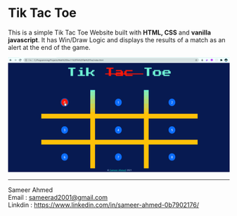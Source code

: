 # Tik Tac Toe

This is a simple Tik Tac Toe Website built with **HTML, CSS** and **vanilla javascript**. It has Win/Draw Logic and displays the results of a match as an alert at the end of the game.

<img src = "https://github.com/sameerad2001/1.-Tik-Tac-Toe/blob/master/img/tik%20tac%20v0.1.gif" alt = "Website Demo"/>

<hr />


Sameer Ahmed <br/>
Email : <sameerad2001@gmail.com> <br/>
Linkdin : <https://www.linkedin.com/in/sameer-ahmed-0b7902176/>